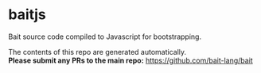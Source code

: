 # baitjs
Bait source code compiled to Javascript for bootstrapping.

The contents of this repo are generated automatically.<br>
**Please submit any PRs to the main repo:** https://github.com/bait-lang/bait
